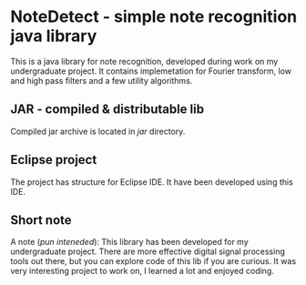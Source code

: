 # NoteDetect - simple note recognition java library 
This is a java library for note recognition, developed during work on my undergraduate project. It contains implemetation for Fourier transform, low and high pass filters and a few utility algorithms. 

## JAR - compiled & distributable lib
Compiled jar archive is located in _jar_ directory.

## Eclipse project
The project has structure for Eclipse IDE. It have been developed using this IDE.

## Short note
A note (_pun inteneded_): This library has been developed for my undergraduate project. There are more effective digital signal processing tools out there, but you can explore code of this lib if you are curious. It was very interesting project to work on, I learned a lot and enjoyed coding.